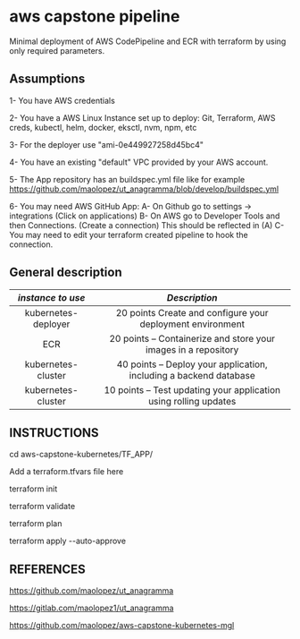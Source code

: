 aws capstone pipeline
=====================

Minimal deployment of  AWS CodePipeline and ECR with terraform by using only required parameters.

Assumptions
-----
1- You have AWS credentials

2- You have a AWS Linux Instance set up to deploy: Git, Terraform, AWS creds, kubectl, helm, docker, eksctl, nvm, npm, etc

3- For the deployer use "ami-0e449927258d45bc4"

4- You have an existing "default" VPC provided by your AWS account.

5- The App repository has an buildspec.yml file like for example https://github.com/maolopez/ut_anagramma/blob/develop/buildspec.yml

6- You may need AWS GitHub App:
   A- On Github go to settings -> integrations (Click on applications)
   B- On AWS go to Developer Tools and then Connections. (Create a connection) This should be reflected in (A)
   C- You may need to edit your terraform created pipeline to hook the connection.


General description
-----


|*instance to use*   |*Description*                                                           |
|:------------------:|:----------------------------------------------------------------------:|
|kubernetes-deployer |20 points Create and configure your deployment environment              |
|ECR                 |20 points – Containerize and store your images in a repository          |
|kubernetes-cluster  |40 points – Deploy your application, including a backend database       |
|kubernetes-cluster  |10 points – Test updating your application using rolling updates        |


INSTRUCTIONS
------------------

cd aws-capstone-kubernetes/TF_APP/

Add a terraform.tfvars file here

terraform init

terraform validate

terraform plan

terraform apply --auto-approve


REFERENCES
-----

https://github.com/maolopez/ut_anagramma

https://gitlab.com/maolopez1/ut_anagramma 

https://github.com/maolopez/aws-capstone-kubernetes-mgl
